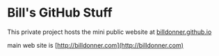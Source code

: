 Bill's GitHub Stuff
===============

This private project hosts the mini public website at <a href=http://billdonner.github.io>billdonner.github.io</a>

main web site is [http://billdonner.com](http://billdonner.com)



